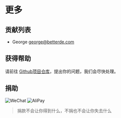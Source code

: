 # 更多

## 贡献列表

* George <george@betterde.com>

## 获得帮助

请前往 [Github项目仓库](https://github.com/betterde/ects/issues)，提出你的问题，我们会尽快处理。

## 捐助

![WeChat](/ects/qrcode/wechatpay.jpg)
![AliPay](/ects/qrcode/alipay.jpg)

> 捐款不会让你得到什么，不捐也不会让你失去什么
